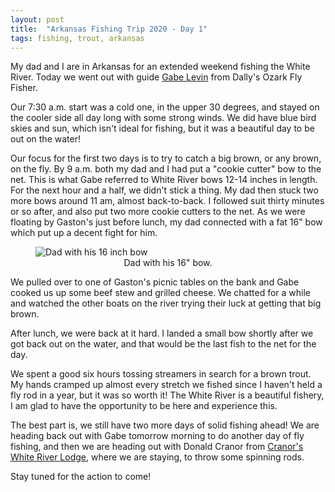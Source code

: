 ```yaml
---
layout: post
title:  "Arkansas Fishing Trip 2020 - Day 1"
tags: fishing, trout, arkansas
---
```


My dad and I are in Arkansas for an extended weekend fishing the White River. Today we went out with guide [Gabe Levin](https://theozarkflyfisher.com/guide-trips/guide-view/20) from Dally's Ozark Fly Fisher. 

Our 7:30 a.m. start was a cold one, in the upper 30 degrees, and stayed on the cooler side all day long with some strong winds. We did have blue bird skies and sun, which isn't ideal for fishing, but it was a beautiful day to be out on the water! 

Our focus for the first two days is to try to catch a big brown, or any brown, on the fly. By 9 a.m. both my dad and I had put a "cookie cutter" bow to the net. This is what Gabe referred to White River bows 12-14 inches in length. For the next hour and a half, we didn't stick a thing. My dad then stuck two more bows around 11 am, almost back-to-back. I followed suit thirty minutes or so after, and also put two more cookie cutters to the net. As we were floating by Gaston's just before lunch, my dad connected with a fat 16" bow which put up a decent fight for him. 

<figure>
  <img src="{{site.baseurl}}/assets/images/whiteriver1.jpeg" alt="Dad with his 16 inch bow">
    <center><figcaption>Dad with his 16" bow.</figcaption></center>
</figure>

We pulled over to one of Gaston's picnic tables on the bank and Gabe cooked us up some beef stew and grilled cheese. We chatted for a while and watched the other boats on the river trying their luck at getting that big brown. 

After lunch, we were back at it hard. I landed a small bow shortly after we got back out on the water, and that would be the last fish to the net for the day. 

We spent a good six hours tossing streamers in search for a brown trout. My hands cramped up almost every stretch we fished since I haven't held a fly rod in a year, but it was so worth it! The White River is a beautiful fishery, I am glad to have the opportunity to be here and experience this. 

The best part is, we still have two more days of solid fishing ahead! We are heading back out with Gabe tomorrow morning to do another day of fly fishing, and then we are heading out with Donald Cranor from [Cranor's White River Lodge](https://cranorswhiteriverlodge.com/), where we are staying, to throw some spinning rods. 

Stay tuned for the action to come! 
